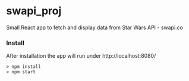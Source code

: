 # swapi_proj
Small React app to fetch and display data from Star Wars API - swapi.co

### Install
After installation the app will run under http://localhost:8080/
```
> npm install
> npm start
```


